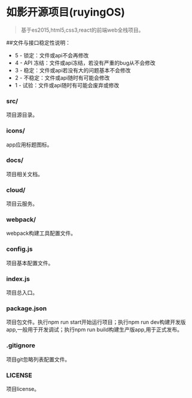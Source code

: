 # 如影开源项目(ruyingOS)

> 基于es2015,html5,css3,react的前端web全栈项目。

##文件与接口稳定性说明：
* 5 - 锁定：文件或api不会再修改
* 4 - API 冻结：文件或api冻结，若没有严重的bug从不会修改
* 3 - 稳定：文件或api若没有大的问题基本不会修改
* 2 - 不稳定：文件或api随时有可能会修改
* 1 - 试验：文件或api随时有可能会废弃或修改

### src/
项目源目录。

### icons/
app应用标题图标。

### docs/
项目相关文档。

### cloud/
项目云服务。

### webpack/
webpack构建工具配置文件。

### config.js
项目基本配置文件。

### index.js
项目总入口。

### package.json
项目包文件。执行npm run start开始运行项目；执行npm run dev构建开发版app,一般用于开发调试；执行npm run build构建生产版app,用于正式发布。

### .gitignore
项目git忽略列表配置文件。

### LICENSE
项目license。